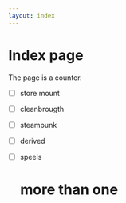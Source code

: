 ```yaml
---
layout: index
---
```

# Index page

The page is a counter.
- [ ] store mount

- [ ] cleanbrougth

- [ ] steampunk

- [ ] derived

- [ ] speels
  
  # more than one

<!-- https://www.youtube.com/watch?v=kRlSFm519Bo -->
<!-- https://www.youtube.com/watch?v=fpnE6UAfbtU&list=PL8dPuuaLjXtNlUrzyH5r6jN9ulIgZBpdo&index=7 -->
<!-- https://www.bing.com/videos/search?q=ben+eater+8+bit+computer&docid=607988389471336193&mid=305BFAB85B4B73763340305BFAB85B4B73763340&view=detail&FORM=VIRE -->
<!-- https://www.bing.com/videos/search?q=ben+eater+implement+one+bit+register&qs=n&sp=-1&pq=ben+eater+implement+one+bit+register&sc=1- -->
<!-- 36&sk=&cvid=005A0E61B0C24B6E8409E1B16AED07E3&ru=%2fsearch%3fq%3dben%2beater%2bimplement%2bone%2bbit%2bregister%26qs%3dn%26form%3dQBRE%26sp%3d- -->
<!-- 1%26pq%3dben%2beater%2bimplement%2bone%2bbit%2bregister%26sc%3d1- -->
<!-- 36%26sk%3d%26cvid%3d005A0E61B0C24B6E8409E1B16AED07E3&view=detail&mmscn=vwrc&mid=701441E320BB6F95BCF2701441E320BB6F95BCF2&FORM=WRVORC --> 
<!-- https://www.youtube.com/watch?v=s86-Z-CbaHA -->
